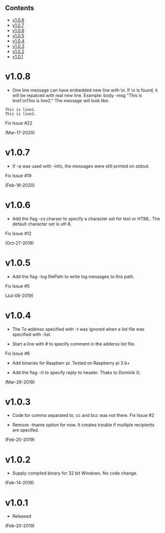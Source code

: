 ## Contents
- [v1.0.8](#v108)
- [v1.0.7](#v107)
- [v1.0.6](#v106)
- [v1.0.5](#v105)
- [v1.0.4](#v104)
- [v1.0.3](#v103)
- [v1.0.2](#v102)
- [v1.0.1](#v101)

# v1.0.8
* One line message can have embedded new line with \n. If \n is found, it will
be repalced with real new line. Example: 
  body -msg "This is line1.\nThis is line2." 
The message will look like:
```
This is line1.
This is line2.
```

Fix Issue #22

(Mar-17-2020)

# v1.0.7
* If -q was used with -info, the messages were still printed on stdout.

Fix Issue #19

(Feb-16-2020)

# v1.0.6
* Add the flag -cs charser to specify a character set for text or HTML.
The default character set is utf-8.

Fix Issue #12

(Oct-27-2019)

# v1.0.5
* Add the flag -log filePath to write log messages to this path.

Fix Issue #5

(Jul-06-2019)

# v1.0.4

* The To address specified with -t was ignored when a list file was specified with -list. 

* Start a line with # to specify comment in the adderss list file.

Fix Issue #6

* Add binaries for Raspberr pi. Tested on Raspberry pi 3 b+

* Add the flag -rt to specify reply-to header. Thaks to Dominik G.

(Mar-26-2019)

# v1.0.3

* Code for comma separated to, cc and bcc was not there.
Fix Issue #2

* Remove -tname option for now. It creates trouble if multiple recipients are specifed.

(Feb-20-2019)

# v1.0.2

* Supply compiled binary for 32 bit Windows. No code change.

(Feb-14-2019)

# v1.0.1

* Released

(Feb-20-2019)


